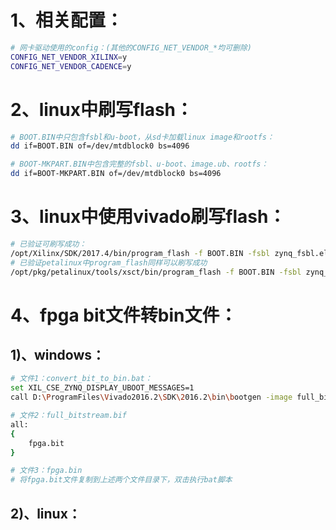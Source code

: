 # 1、相关配置：

```bash
# 网卡驱动使用的config：(其他的CONFIG_NET_VENDOR_*均可删除)
CONFIG_NET_VENDOR_XILINX=y
CONFIG_NET_VENDOR_CADENCE=y
```

# 2、linux中刷写flash：

```bash
# BOOT.BIN中只包含fsbl和u-boot，从sd卡加载linux image和rootfs：
dd if=BOOT.BIN of=/dev/mtdblock0 bs=4096

# BOOT-MKPART.BIN中包含完整的fsbl、u-boot、image.ub、rootfs：
dd if=BOOT-MKPART.BIN of=/dev/mtdblock0 bs=4096
```

# 3、linux中使用vivado刷写flash：

```bash
# 已验证可刷写成功：
/opt/Xilinx/SDK/2017.4/bin/program_flash -f BOOT.BIN -fsbl zynq_fsbl.elf -offset 0 -flash_type qspi_single
# 已验证petalinux中program_flash同样可以刷写成功
/opt/pkg/petalinux/tools/xsct/bin/program_flash -f BOOT.BIN -fsbl zynq_fsbl.elf -offset 0 -flash_type qspi-x4-single
```

# 4、fpga bit文件转bin文件：

## 1)、windows：

```bash
# 文件1：convert_bit_to_bin.bat：
set XIL_CSE_ZYNQ_DISPLAY_UBOOT_MESSAGES=1
call D:\ProgramFiles\Vivado2016.2\SDK\2016.2\bin\bootgen -image full_bitstream.bif -arch zynq -process_bitstream bin -log info -w

# 文件2：full_bitstream.bif
all:
{
    fpga.bit
}

# 文件3：fpga.bin
# 将fpga.bit文件复制到上述两个文件目录下，双击执行bat脚本
```

## 2)、linux：

```bash

```



